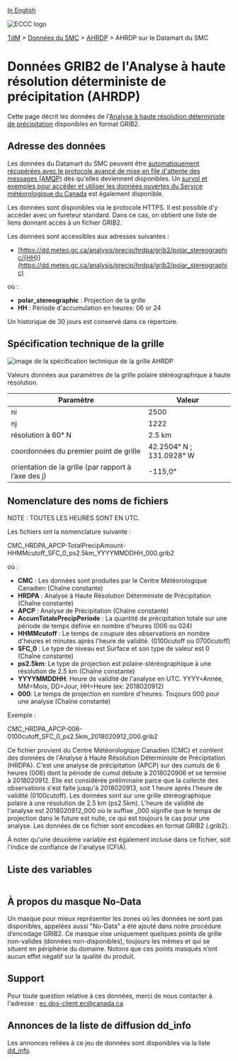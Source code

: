 [In English](readme_hrdpa-datamart_en.md)

![ECCC logo](../../img_eccc-logo.png)

[TdM](../../readme_fr.md) > [Données du SMC](../readme_fr.md) > [AHRDP](readme_hrdpa_fr.md) > AHRDP sur le Datamart du SMC

# Données GRIB2 de l'Analyse à haute résolution déterministe de précipitation (AHRDP)

Cette page décrit les données de l'[Analyse à haute résolution déterministe de précipitation](./readme_hrdpa-datamart_fr.md) disponibles en format GRIB2.

## Adresse des données 

Les données du Datamart du SMC peuvent être [automatiquement récupérées avec le protocole avancé de mise en file d'attente des messages (AMQP)](../../msc-datamart/amqp_fr.md) dès qu'elles deviennent disponibles. Un [survol et exemples pour accéder et utiliser les données ouvertes du Service météorologique du Canada](../../usage/readme_fr.md) est également disponible.

Les données sont disponibles via le protocole HTTPS. Il est possible d’y accéder avec un fureteur standard. Dans ce cas, on obtient une liste de liens donnant accès à un fichier GRIB2.

Les données sont accessibles aux adresses suivantes :

* [https://dd.meteo.gc.ca/analysis/precip/hrdpa/grib2/polar_stereographic/{HH}](https://dd.meteo.gc.ca/analysis/precip/hrdpa/grib2/polar_stereographic)

où :

* __polar_stereographic__ :  Projection de la grille
* __HH__ :  Période d'accumulation en heures: 06 or 24 

Un historique de 30 jours est conservé dans ce répertoire.

## Spécification technique de la grille

![image de la spécification technique de la grille AHRDP](https://collaboration.cmc.ec.gc.ca/cmc/cmos/public_doc/msc-data/nwp_hrdpa/grille_hrdpa.png)

Valeurs données aux paramètres de la grille polaire stéréographique à haute résolution.

| Paramètre | Valeur |
| ------ | ------ |
| ni | 2500 |
| nj | 1222 | 
| résolution à 60° N | 2.5 km |
| coordonnées du premier point de grille | 42.2504° N ; 131.0928° W | 
| orientation de la grille (par rapport à l’axe des j) | -115,0° | 

## Nomenclature des noms de fichiers 

NOTE : TOUTES LES HEURES SONT EN UTC.

Les fichiers ont la nomenclature suivante :

CMC_HRDPA_APCP-TotalPrecipAmount-HHMMcutoff_SFC_0_ps2.5km_YYYYMMDDHH_000.grib2

où :

* __CMC__ : Les données sont produites par le Centre Météorologique Canadien (Chaîne constante)
* __HRDPA__ : Analyse à Haute Résolution Déterministe de Précipitation (Chaîne constante)
* __APCP__ : Analyse de Précipitation (Chaîne constante)
* __AccumTotalePrecipPeriode__ : La quantité de précipitation totale sur une période de temps définie en nombre d'heures (006 ou 024)
* __HHMMcutoff__ : Le temps de coupure des observations en nombre d'heures et minutes après l'heure de validité. (0100cutoff ou 0700cutoff)
* __SFC_0__ : Le type de niveau est Surface et son type de valeur est 0 (Chaîne constante)
* __ps2.5km__: Le type de projection est polaire-stéréographique à une résolution de 2.5 km (Chaîne constante)
* __YYYYMMDDHH__: Heure de validité de l'analyse en UTC. YYYY=Année, MM=Mois, DD=Jour, HH=Heure (ex: 2018020912)
* __000__: Le temps de projection en nombre d'heures. Toujours 000 pour une analyse (Chaîne constante)

Exemple :

CMC_HRDPA_APCP-006-0100cutoff_SFC_0_ps2.5km_2018020912_000.grib2

Ce fichier provient du Centre Météorologique Canadien (CMC) et contient des données de l'Analyse à Haute Résolution Déterministe de Précipitation (HRDPA). C'est une analyse de précipitation (APCP) sur des cumuls de 6 heures (006) dont la période de cumul débute à 2018020906 et se termine à 2018020912. Elle est considérée préliminaire parce que la collecte des observations s'est faite jusqu'à 2018020913, soit 1 heure après l'heure de validité (0100cutoff). Les données sont sur une grille stéréographique polaire à une résolution de 2.5 km (ps2.5km). L'heure de validité de l'analyse est 2018020912_000 où le suffixe _000 signifie que le temps de projection dans le future est nulle, ce qui est toujours le cas pour une analyse. Les données de ce fichier sont encodées en format GRIB2 (.grib2).

À noter qu'une deuxième variable est également incluse dans ce fichier, soit l'indice de confiance de l'analyse (CFIA).

## Liste des variables

<table id="csv-table" class="display"></table>

<link href="https://cdn.jsdelivr.net/npm/simple-datatables@latest/dist/style.css" rel="stylesheet" type="text/css">
<script src="https://cdn.jsdelivr.net/npm/simple-datatables@latest"></script>
<script src="../../../js/variables_datatable.js" type="text/javascript"></script>
<script>
  loadTable("csv-table", "../../../assets/csv/HRDPA_fr.csv", "FR");
</script>

## À propos du masque No-Data

Un masque pour mieux représenter les zones où les données ne sont pas disponibles, appelées aussi "No-Data" a été ajouté dans notre procédure d’encodage GRIB2. Ce masque vise uniquement quelques points de grille non-valides (données non-disponibles), toujours les mêmes et qui se situent en périphérie du domaine. Notons que ces points masqués n’ont aucun effet négatif sur la qualité du produit.

## Support

Pour toute question relative à ces données, merci de nous contacter à l'adresse : [ec.dps-client.ec@canada.ca](mailto:ec.dps-client.ec@canada.ca)

## Annonces de la liste de diffusion dd_info 

Les annonces reliées à ce jeu de données sont disponibles via la liste [dd_info](https://lists.ec.gc.ca/cgi-bin/mailman/listinfo/dd_info).

